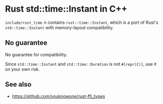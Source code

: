 Rust std::time::Instant in C++
==============================

`include/rust_time.h` contains `rust::time::Instant`, which is a port of Rust's `std::time::Instant` with memory-layout compatibility.

## No guarantee
No guarantee for compatibility.

Since `std::time::Instant` and `std::time::Duration` is not `#[repr(C)]`, use it on your own risk.

## See also
- https://github.com/youknowone/rust-ffi_types
